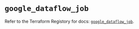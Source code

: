 # `google_dataflow_job`

Refer to the Terraform Registory for docs: [`google_dataflow_job`](https://registry.terraform.io/providers/hashicorp/google/4.75.1/docs/resources/dataflow_job).
